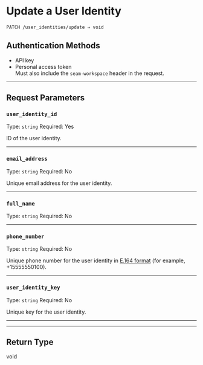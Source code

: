 # Update a User Identity

```
PATCH /user_identities/update ⇒ void
```



## Authentication Methods

- API key
- Personal access token
  <br>Must also include the `seam-workspace` header in the request.

---

## Request Parameters

### `user_identity_id`

Type: `string`
Required: Yes

ID of the user identity.

---

### `email_address`

Type: `string`
Required: No

Unique email address for the user identity.

---

### `full_name`

Type: `string`
Required: No



---

### `phone_number`

Type: `string`
Required: No

Unique phone number for the user identity in [E.164 format](https://www.itu.int/rec/T-REC-E.164/en) (for example, +15555550100).

---

### `user_identity_key`

Type: `string`
Required: No

Unique key for the user identity.

---


---

## Return Type

void
